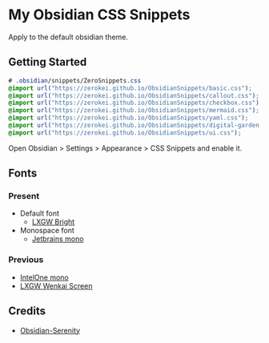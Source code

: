 # My Obsidian CSS Snippets

Apply to the default obsidian theme.

## Getting Started


```css
# .obsidian/snippets/ZeroSnippets.css
@import url("https://zerokei.github.io/ObsidianSnippets/basic.css");
@import url("https://zerokei.github.io/ObsidianSnippets/callout.css");
@import url("https://zerokei.github.io/ObsidianSnippets/checkbox.css");
@import url("https://zerokei.github.io/ObsidianSnippets/mermaid.css");
@import url("https://zerokei.github.io/ObsidianSnippets/yaml.css");
@import url("https://zerokei.github.io/ObsidianSnippets/digital-garden.css");
@import url("https://zerokei.github.io/ObsidianSnippets/ui.css");
```

Open Obsidian > Settings > Appearance > CSS Snippets and enable it.

## Fonts

### Present

- Default font
    - [LXGW Bright](https://github.com/lxgw/LxgwBright)
- Monospace font
    - [Jetbrains mono](https://github.com/JetBrains/JetBrainsMono)

### Previous

- [IntelOne mono](https://github.com/intel/intel-one-mono)
- [LXGW Wenkai Screen](https://github.com/lxgw/LxgwWenKai-Screen)

## Credits

- [Obsidian-Serenity](https://github.com/Bluemoondragon07/Obsidian-Serenity)
